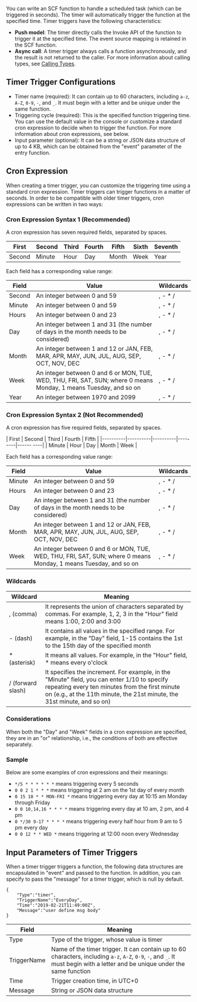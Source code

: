 You can write an SCF function to handle a scheduled task (which can be triggered in seconds). The timer will automatically trigger the function at the specified time. Timer triggers have the following characteristics:
- **Push model**: The timer directly calls the Invoke API of the function to trigger it at the specified time. The event source mapping is retained in the SCF function.
- **Async call**: A timer trigger always calls a function asynchronously, and the result is not returned to the caller. For more information about calling types, see [Calling Types](https://cloud.tencent.com/document/product/583/9694#.E8.B0.83.E7.94.A8.E7.B1.BB.E5.9E.8B).

## Timer Trigger Configurations

- Timer name (required): It can contain up to 60 characters, including `a-z`, `A-Z`, `0-9`, `-`, and `_`. It must begin with a letter and be unique under the same function.
- Triggering cycle (required): This is the specified function triggering time. You can use the default value in the console or customize a standard cron expression to decide when to trigger the function. For more information about cron expressions, see below.
- Input parameter (optional): It can be a string or JSON data structure of up to 4 KB, which can be obtained from the "event" parameter of the entry function.

## Cron Expression

When creating a timer trigger, you can customize the triggering time using a standard cron expression. Timer triggers can trigger functions in a matter of seconds. In order to be compatible with older timer triggers, cron expressions can be written in two ways:

 

### Cron Expression Syntax 1 (Recommended)

A cron expression has seven required fields, separated by spaces.
						
| First | Second | Third | Fourth | Fifth | Sixth | Seventh |
|----------|----------|----------|---------|----------|----------|----------|
| Second | Minute | Hour | Day | Month | Week | Year |

Each field has a corresponding value range:

| Field | Value | Wildcards |
|-------|-------|--------|
| Second | An integer between 0 and 59 | , - * / |
| Minute | An integer between 0 and 59 | , - * / |
| Hours | An integer between 0 and 23 | , - * / |
| Day | An integer between 1 and 31 (the number of days in the month needs to be considered) | , - * / |
| Month | An integer between 1 and 12 or JAN, FEB, MAR, APR, MAY, JUN, JUL, AUG, SEP, OCT, NOV, DEC | , - * / |
| Week | An integer between 0 and 6 or MON, TUE, WED, THU, FRI, SAT, SUN; where 0 means Monday, 1 means Tuesday, and so on |, - * / |
| Year | An integer between 1970 and 2099 | , - * / |

### Cron Expression Syntax 2 (Not Recommended)

A cron expression has five required fields, separated by spaces.

| First | Second | Third | Fourth | Fifth |
|----------|----------|----------|---------|------ ----|
| Minute | Hour | Day | Month | Week |

Each field has a corresponding value range:

| Field | Value | Wildcards |
|---------|---------|---------|
| Minute | An integer between 0 and 59 | , - * / |
| Hours | An integer between 0 and 23 | , - * / |
| Day | An integer between 1 and 31 (the number of days in the month needs to be considered) | , - * / |
| Month | An integer between 1 and 12 or JAN, FEB, MAR, APR, MAY, JUN, JUL, AUG, SEP, OCT, NOV, DEC | , - * / |
| Week | An integer between 0 and 6 or MON, TUE, WED, THU, FRI, SAT, SUN; where 0 means Monday, 1 means Tuesday, and so on |, - * / |

### Wildcards

| Wildcard | Meaning |
|--|--|
| , (comma) | It represents the union of characters separated by commas. For example, 1, 2, 3 in the "Hour" field means 1:00, 2:00 and 3:00 |
|- (dash) | It contains all values in the specified range. For example, in the "Day" field, 1-15 contains the 1st to the 15th day of the specified month |
| \* (asterisk) | It means all values. For example, in the "Hour" field, \* means every o'clock |
| / (forward slash) | It specifies the increment. For example, in the "Minute" field, you can enter 1/10 to specify repeating every ten minutes from the first minute on (e.g., at the 11th minute, the 21st minute, the 31st minute, and so on) |

### Considerations

When both the "Day" and "Week" fields in a cron expression are specified, they are in an "or" relationship, i.e., the conditions of both are effective separately.

### Sample

Below are some examples of cron expressions and their meanings:
- `*/5 * * * * * *` means triggering every 5 seconds
- `0 0 2 1 * * *` means triggering at 2 am on the 1st day of every month
- `0 15 10 * * MON-FRI *` means triggering every day at 10:15 am Monday through Friday
- `0 0 10,14,16 * * * *` means triggering every day at 10 am, 2 pm, and 4 pm
- `0 */30 9-17 * * * *` means triggering every half hour from 9 am to 5 pm every day
- `0 0 12 * * WED *` means triggering at 12:00 noon every Wednesday

## Input Parameters of Timer Triggers

When a timer trigger triggers a function, the following data structures are encapsulated in "event" and passed to the function. In addition, you can specify to pass the "message" for a timer trigger, which is null by default.
```
{
    "Type":"timer",
    "TriggerName":"EveryDay",
    "Time":"2019-02-21T11:49:00Z",
    "Message":"user define msg body"
}
```
| Field | Meaning |
|--|--|
| Type | Type of the trigger, whose value is timer |
| TriggerName | Name of the timer trigger. It can contain up to 60 characters, including `a-z`, `A-Z`, `0-9`, `-`, and `_`. It must begin with a letter and be unique under the same function |
| Time | Trigger creation time, in UTC+0 |
| Message | String or JSON data structure |

